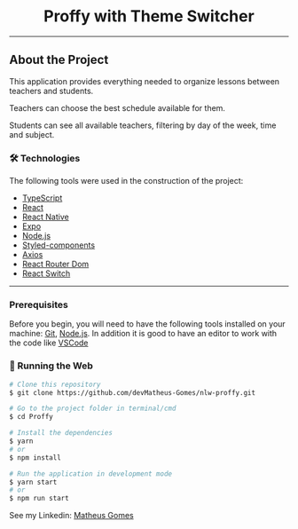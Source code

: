 <h1 style="text-align: center; font-weight: bold;">Proffy with Theme Switcher</h1>

---

## About the Project

This application provides everything needed to organize lessons between teachers and students.

Teachers can choose the best schedule available for them.

Students can see all available teachers, filtering by day of the week, time and subject.

### 🛠 Technologies

The following tools were used in the construction of the project:

- [TypeScript](https://www.typescriptlang.org/)
- [React](https://pt-br.reactjs.org/)
- [React Native](https://reactnative.dev/)
- [Expo](https://expo.io/)
- [Node.js](https://nodejs.org/en/)
- [Styled-components](https://styled-components.com/)
- [Axios](https://github.com/axios/axios)
- [React Router Dom](https://reactrouter.com/web/guides/quick-start)
- [React Switch](https://www.npmjs.com/package/react-switch)
---
### Prerequisites

Before you begin, you will need to have the following tools installed on your machine:
[Git](https://git-scm.com), [Node.js](https://nodejs.org/en/).
In addition it is good to have an editor to work with the code like [VSCode](https://code.visualstudio.com/)

### 🎲 Running the Web

```bash
# Clone this repository
$ git clone https://github.com/devMatheus-Gomes/nlw-proffy.git

# Go to the project folder in terminal/cmd
$ cd Proffy

# Install the dependencies
$ yarn
# or
$ npm install

# Run the application in development mode
$ yarn start
# or
$ npm run start

```
See my Linkedin: [Matheus Gomes](https://www.linkedin.com/in/devMatheus-Gomes/)
